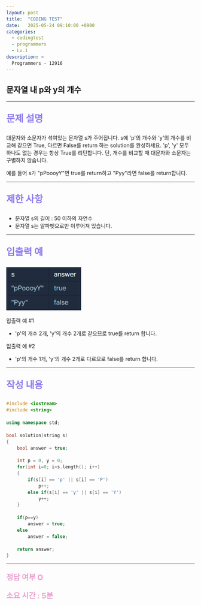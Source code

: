 ```yaml
---
layout: post
title:  "CODING TEST"
date:   2025-05-24 09:10:00 +0900
categories:
  - codingtest
  - programmers
  - Lv.1
description: >
  Programmers - 12916
---
```

## 문자열 내 p와 y의 개수

---

<p style = "color:#8f7cee; font-size:25px; font-weight:bold">
문제 설명
</p>

대문자와 소문자가 섞여있는 문자열 s가 주어집니다. s에 'p'의 개수와 'y'의 개수를 비교해 같으면 True, 다르면 False를 return 하는 solution를 완성하세요. 'p', 'y' 모두 하나도 없는 경우는 항상 True를 리턴합니다. 단, 개수를 비교할 때 대문자와 소문자는 구별하지 않습니다.

예를 들어 s가 "pPoooyY"면 true를 return하고 "Pyy"라면 false를 return합니다.

---

<p style = "color:#8f7cee; font-size:25px; font-weight:bold">
제한 사항
</p>

- 문자열 s의 길이 : 50 이하의 자연수
- 문자열 s는 알파벳으로만 이루어져 있습니다.

---

<p style = "color:#8f7cee; font-size:25px; font-weight:bold">
입출력 예
</p>

<img src = "/assets/img/codingtest/12916.png" width = "200" height = "115">

입출력 예 #1
- 'p'의 개수 2개, 'y'의 개수 2개로 같으므로 true를 return 합니다.

입출력 예 #2
- 'p'의 개수 1개, 'y'의 개수 2개로 다르므로 false를 return 합니다.

---

<p style = "color:#8f7cee; font-size:25px; font-weight:bold">
작성 내용
</p>

```C++
#include <iostream>
#include <string>

using namespace std;

bool solution(string s)
{
    bool answer = true;

    int p = 0, y = 0;
    for(int i=0; i<s.length(); i++)
    {
        if(s[i] == 'p' || s[i] == 'P')
            p++;
        else if(s[i] == 'y' || s[i] == 'Y')
            y++;
    }
    
    if(p==y)
        answer = true;
    else
        answer = false;

    return answer;
}
```

---

<p style = "color:#ed9ece; font-size:20px; font-weight:bold">
정답 여부 O
</p>

<p style = "color:#ed9ece; font-size:20px; font-weight:bold">
소요 시간 : 5분
</p>
